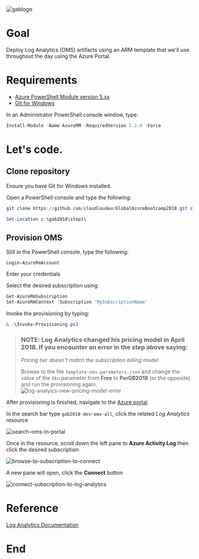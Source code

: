 ![gablogo][gablogo]
# Goal
Deploy Log Analytics (OMS) artifacts using an ARM template that we'll use throughout the day using the Azure Portal.

# Requirements
* [Azure PowerShell Module version 5.xx](https://github.com/Azure/azure-powershell/releases/tag/v5.2.0-January2018)
* [Git for Windows](https://git-scm.com/download/win)

In an Administrator PowerShell console window, type:

``` powershell
Install-Module -Name AzureRM -RequiredVersion 5.2.0 -Force
```

# Let's code.
## Clone repository
Ensure you have Git for Windows installed.

Open a PowerShell console and type the following:

``` powershell
git clone https://github.com/cloudloudeu/GlobalAzureBootcamp2018.git c:\gab2018\

Set-Location c:\gab2018\step1\
```

## Provision OMS
Still in the PowerShell console, type the following:

``` powerhell
Login-AzureRmAccount
```

Enter your credentials

Select the desired subscription using:

``` powershell
Get-AzureRmSubscription
Set-AzureRmContext -Subscription 'MySubscriptionName'
```

Invoke the provisioning by typing:

``` powershell
& .\Invoke-Provisioning.ps1
```

> ### NOTE: Log Analytics changed his pricing model in April 2018. If you encounter an error in the step above saying:
> 
> *Pricing tier doesn't match the subscription billing model*
>
> Browse to the file `template-oms.parameters.json` and change the value of the `Sku` parameter from **Free** to **PerGB2018** (or the opposite) and run the provisioning again.
![log-analyics-new-pricing-model-error][log-analyics-new-pricing-model-error]


After provisioning is finished, navigate to the [Azure portal](https://portal.azure.com)

In the search bar type `gab2018-dev-oms-all`, click the related *Log Analytics* resource

![search-oms-in-portal][search-oms-in-portal]

Once in the resource, scroll down the left pane to **Azure Activity Log** then click the desired subscription

![browse-to-subscription-to-connect][browse-to-subscription-to-connect]

A new pane will open, click the **Connect** button

![connect-subscription-to-log-analytics][connect-subscription-to-log-analytics]

# Reference
[Log Analytics Documentation](https://docs.microsoft.com/en-us/azure/log-analytics/)

# End

[gablogo]: ../media/logo-2018-500x444.png "Global Azure Bootcamp logo"
[search-oms-in-portal]: media/search-oms-in-portal.png "Search for OMS in Azure portal"
[browse-to-subscription-to-connect]: media/browse-to-subscription-to-connect.png "Navigate to subscription to connect to Log Analytics"
[connect-subscription-to-log-analytics]: media/connect-subscription-to-log-analytics.png "Connect subscription to Log Analytics"
[log-analyics-new-pricing-model-error]: media/log-analyics-new-pricing-model-error.png "Error when provisioning Free sku under April 2018 new pricing model"
[git-clone-repository]: media/git-clone-repository.png "Git clone MSDEVMTL GAB 2018 repository"
